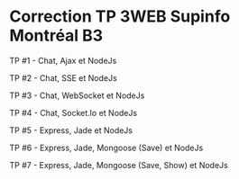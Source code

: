 Correction TP 3WEB Supinfo Montréal B3
=====

TP #1 - Chat, Ajax et NodeJs

TP #2 - Chat, SSE et NodeJs

TP #3 - Chat, WebSocket et NodeJs

TP #4 - Chat, Socket.Io et NodeJs

TP #5 - Express, Jade et NodeJs

TP #6 - Express, Jade, Mongoose (Save) et NodeJs

TP #7 - Express, Jade, Mongoose (Save, Show) et NodeJs